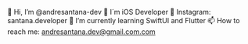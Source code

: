  👋 Hi, I’m @andresantana-dev
 🚀 I´m iOS Developer
 📱 Instagram: santana.developer
 🌱 I’m currently learning SwiftUI and Flutter
 📫 How to reach me: andresantana.dev@gmail.com.com

<!---
andresantana-dev/andresantana-dev is a ✨ special ✨ repository because its `README.md` (this file) appears on your GitHub profile.
You can click the Preview link to take a look at your changes.
--->
